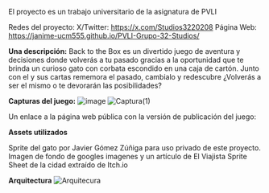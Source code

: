El proyecto es un trabajo universitario de la asignatura de PVLI

Redes del proyecto: X/Twitter: https://x.com/Studios3220208
Página Web: https://janime-ucm555.github.io/PVLI-Grupo-32-Studios/

**Una descripción:**
Back to the Box es un divertido juego de aventura y decisiones donde volverás 
a tu pasado gracias a la oportunidad que te brinda un curioso gato con corbata 
escondido en una caja de cartón. Junto con el y sus cartas rememora el pasado, 
cambialo y redescubre ¿Volverás a ser el mismo o te devorarán las posibilidades?

**Capturas del juego:**
![image](https://github.com/user-attachments/assets/6544c755-8dd0-47b9-a7f6-4a12791f4682)
![Captura(1)](https://github.com/user-attachments/assets/dfa13644-e958-4992-8713-9b0164a65b17)

Un enlace a la página web pública con la versión de publicación del juego: 

**Assets utilizados**

Sprite del gato por Javier Gómez Zúñiga para uso privado de este proyecto.
Imagen de fondo de googles imagenes y un artículo de El Viajista
Sprite Sheet de la cidad extraído de Itch.io

**Arquitectura**
![Arquitecura](https://github.com/user-attachments/assets/b0d324a9-ef37-495e-a888-ce7133c84ed5)
